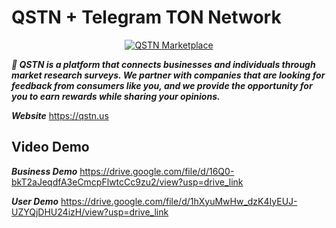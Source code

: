# QSTN + Telegram TON Network

<p align="center">
  <a href="https://qstn.us/"><img src="https://qstn.us/icon-256x256.png" alt="QSTN Marketplace"></a>
</p>


***🚀 QSTN is a platform that connects businesses and individuals through market research surveys. We partner with companies that are looking for feedback from consumers like you, and we provide the opportunity for you to earn rewards while sharing your opinions.***

***Website***
https://qstn.us

## Video Demo

***Business Demo***
https://drive.google.com/file/d/16Q0-bkT2aJeqdfA3eCmcpFlwtcCc9zu2/view?usp=drive_link

***User Demo***
https://drive.google.com/file/d/1hXyuMwHw_dzK4IyEUJ-UZYQjDHU24izH/view?usp=drive_link

